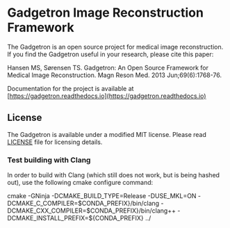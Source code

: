 # Gadgetron Image Reconstruction Framework

The Gadgetron is an open source project for medical image reconstruction. If you find the Gadgetron useful in your research, please cite this paper:

Hansen MS, Sørensen TS. Gadgetron: An Open Source Framework for Medical Image Reconstruction. Magn Reson Med. 2013 Jun;69(6):1768-76.

Documentation for the project is available at [https://gadgetron.readthedocs.io](https://gadgetron.readthedocs.io)

## License

The Gadgetron is available under a modified MIT license. Please read [LICENSE](LICENSE) file for licensing details.

### Test building with Clang

In order to build with Clang (which still does not work, but is being hashed out), use the following cmake configure command:

cmake -GNinja -DCMAKE_BUILD_TYPE=Release -DUSE_MKL=ON -DCMAKE_C_COMPILER=$CONDA_PREFIX}/bin/clang -DCMAKE_CXX_COMPILER=$CONDA_PREFIX}/bin/clang++ -DCMAKE_INSTALL_PREFIX=${CONDA_PREFIX} ../


